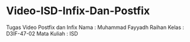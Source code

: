 # Video-ISD-Infix-Dan-Postfix
Tugas Video Postfix dan Infix 
Nama : Muhammad Fayyadh Raihan
Kelas : D3IF-47-02
Mata Kuliah : ISD
